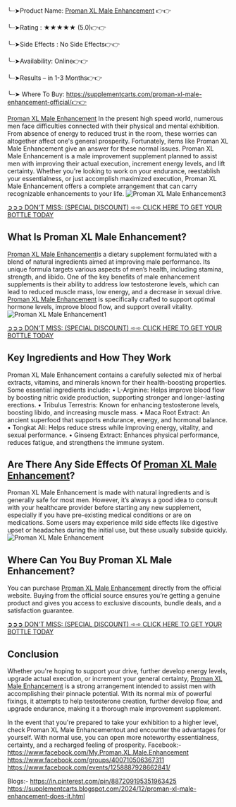 ╰┈➤Product Name: [Proman XL Male Enhancement](https://www.facebook.com/My.Proman.XL.Male.Enhancement) 👉👉

╰┈➤Rating : ★★★★★ (5.0)👉👉

╰┈➤Side Effects : No Side Effects👉👉

╰┈➤Availability: Online👉👉

╰┈➤Results – in 1-3 Months👉👉

╰┈➤ Where To Buy: https://supplementcarts.com/proman-xl-male-enhancement-official/👉👉 

[Proman XL Male Enhancement](https://www.facebook.com/My.Proman.XL.Male.Enhancement) In the present high speed world, numerous men face difficulties connected with their physical and mental exhibition. From absence of energy to reduced trust in the room, these worries can altogether affect one's general prosperity. Fortunately, items like Proman XL Male Enhancement give an answer for these normal issues.
Proman XL Male Enhancement is a male improvement supplement planned to assist men with improving their actual execution, increment energy levels, and lift certainty. Whether you're looking to work on your endurance, reestablish your essentialness, or just accomplish maximized execution, Proman XL Male Enhancement offers a complete arrangement that can carry recognizable enhancements to your life.
![Proman XL Male Enhancement3](https://github.com/user-attachments/assets/5d68fd55-2a48-4b7d-b7ae-e70bdfb0213d)


[➲➲➲ DON'T MISS: (SPECIAL DISCOUNT) ➾➾ CLICK HERE TO GET YOUR BOTTLE TODAY](https://supplementcarts.com/proman-xl-male-enhancement-official/)

## What Is Proman XL Male Enhancement?

[Proman XL Male Enhancement](https://www.facebook.com/My.Proman.XL.Male.Enhancement)is a dietary supplement formulated with a blend of natural ingredients aimed at improving male performance. Its unique formula targets various aspects of men’s health, including stamina, strength, and libido.
One of the key benefits of male enhancement supplements is their ability to address low testosterone levels, which can lead to reduced muscle mass, low energy, and a decrease in sexual drive. [Proman XL Male Enhancement](https://healthquerys.com/proman-xl-reviews/) is specifically crafted to support optimal hormone levels, improve blood flow, and support overall vitality.
![Proman XL Male Enhancement1](https://github.com/user-attachments/assets/fb1584ed-60bf-401f-a7c6-d2a4acf6a13e)


[➲➲➲ DON'T MISS: (SPECIAL DISCOUNT) ➾➾ CLICK HERE TO GET YOUR BOTTLE TODAY](https://supplementcarts.com/proman-xl-male-enhancement-official/)


## Key Ingredients and How They Work

Proman XL Male Enhancement contains a carefully selected mix of herbal extracts, vitamins, and minerals known for their health-boosting properties. Some essential ingredients include:
•	L-Arginine: Helps improve blood flow by boosting nitric oxide production, supporting stronger and longer-lasting erections.
•	Tribulus Terrestris: Known for enhancing testosterone levels, boosting libido, and increasing muscle mass.
•	Maca Root Extract: An ancient superfood that supports endurance, energy, and hormonal balance.
•	Tongkat Ali: Helps reduce stress while improving energy, vitality, and sexual performance.
•	Ginseng Extract: Enhances physical performance, reduces fatigue, and strengthens the immune system.

## Are There Any Side Effects Of [Proman XL Male Enhancement](https://www.facebook.com/My.Proman.XL.Male.Enhancement)?

Proman XL Male Enhancement is made with natural ingredients and is generally safe for most men. However, it’s always a good idea to consult with your healthcare provider before starting any new supplement, especially if you have pre-existing medical conditions or are on medications.
Some users may experience mild side effects like digestive upset or headaches during the initial use, but these usually subside quickly.
![Proman XL Male Enhancement](https://github.com/user-attachments/assets/0441391a-da69-4231-8380-7a9ec7e689be)


## Where Can You Buy Proman XL Male Enhancement?

You can purchase [Proman XL Male Enhancement](https://healthquerys.com/proman-xl-reviews/) directly from the official website. Buying from the official source ensures you’re getting a genuine product and gives you access to exclusive discounts, bundle deals, and a satisfaction guarantee.

[➲➲➲ DON'T MISS: (SPECIAL DISCOUNT) ➾➾ CLICK HERE TO GET YOUR BOTTLE TODAY](https://supplementcarts.com/proman-xl-male-enhancement-official/)


## Conclusion

Whether you're hoping to support your drive, further develop energy levels, upgrade actual execution, or increment your general certainty, [Proman XL Male Enhancement](https://www.facebook.com/My.Proman.XL.Male.Enhancement) is a strong arrangement intended to assist men with accomplishing their pinnacle potential. With its normal mix of powerful fixings, it attempts to help testosterone creation, further develop flow, and upgrade endurance, making it a thorough male improvement supplement.

In the event that you're prepared to take your exhibition to a higher level, check Proman XL Male Enhancementout and encounter the advantages for yourself. With normal use, you can open more noteworthy essentialness, certainty, and a recharged feeling of prosperity.
Facebook:-https://www.facebook.com/My.Proman.XL.Male.Enhancement
https://www.facebook.com/groups/400710506367311
https://www.facebook.com/events/1258887928662841/

Blogs:- https://in.pinterest.com/pin/887209195351963425
https://supplementcarts.blogspot.com/2024/12/proman-xl-male-enhancement-does-it.html
